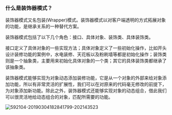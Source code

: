 ### 什么是装饰器模式？

装饰器模式又名包装(Wrapper)模式。装饰器模式以对客户端透明的方式拓展对象的功能，是继承关系的一种替代方案。

装饰器模式包括了以下几个角色：接口、具体对象、装饰类、具体装饰类。

接口定义了具体对象的一些实现方法；具体对象定义了一些初始化操作，比如开头设计装修功能的案例中，水电装修、天花板以及粉刷墙等都是初始化操作；装饰类则是一个抽象类，主要用来初始化具体对象的一个类；其它的具体装饰类都继承了该抽象类。

装饰器模式能够实现为对象动态添加装修功能，它是从一个对象的外部来给对象添加功能，所以有非常灵活的扩展性，我们可以在对原来的代码毫无修改的前提下，为对象添加新功能。除此之外，装饰器模式还能够实现对象的动态组合，借此我们可以很灵活地给动态组合的对象，匹配所需要的功能。

![592104-20190304182841799-202143523](C:\Users\admin\Desktop\592104-20190304182841799-202143523.png)